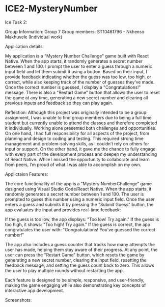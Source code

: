 # ICE2-MysteryNumber
Ice Task 2:

Group Information:
Group 7 
Group members: ST10461796 - Nkhenso Makhuvele (Individual work)

Application details:

My application is a "Mystery Number Challenge" game built with React Native. When the app starts, it randomly generates a secret number between 1 and 100. I prompt the user to enter a guess through a numeric input field and let them submit it using a button. Based on their input, I provide feedback indicating whether the guess was too low, too high, or correct, while also keeping track of the number of guesses they've made. Once the correct number is guessed, I display a "Congratulations!" message. There is also a "Restart Game" button that allows the user to reset the game at any time, generating a new secret number and clearing all previous inputs and feedback so they can play again.

Reflection:
Although this project was originally intended to be a group assignment, I was unable to find group members due to being a full time student but currently unable to attend the classes and therefore completed it individually. Working alone presented both challenges and opportunities. On one hand, I had full responsibility for all aspects of the project, from planning and design to coding and testing. This required strong time management and problem-solving skills, as I couldn’t rely on others for input or support. On the other hand, it gave me the chance to fully engage with every part of the development process and deepen my understanding of React Native. While I missed the opportunity to collaborate and learn from peers, I’m proud of what I was able to accomplish on my own.

Applictaion Features:

The core functionality of the app is a "Mystery NumberChallenge" game designed using Visual Studio Code/React Native. When the app starts, it randomly generates a secret number between 1 and 100. The user is prompted to guess this number using a numeric input field. Once the user enters a guess and submits it by pressing the "Submit Guess" button, the app evaluates the input and provides real-time feedback:

If the guess is too low, the app displays: "Too low! Try again."
If the guess is too high, it shows: "Too high! Try again."
If the guess is correct, the app congratulates the user with: "Congratulations! You've guessed the correct number!"

The app also includes a guess counter that tracks how many attempts the user has made, helping them stay aware of their progress. At any point, the user can press the "Restart Game" button, which resets the game by generating a new secret number, clearing the input field, resetting the feedback message, and setting the guess count back to zero. This allows the user to play multiple rounds without restarting the app.

Each feature is designed to be simple, responsive, and user-friendly, making the game engaging while also demonstrating key concepts of interactive app development.

Screenshots:
